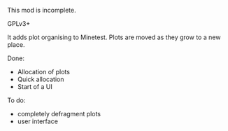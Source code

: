This mod is incomplete.

GPLv3+

It adds plot organising to Minetest.
Plots are moved as they grow to a new place.

Done:
* Allocation of plots
* Quick allocation
* Start of a UI

To do:
* completely defragment plots
* user interface
